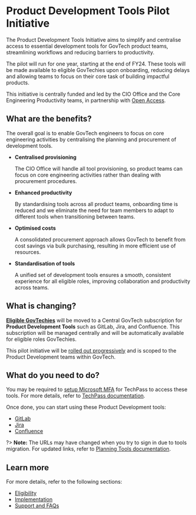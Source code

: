 # Product Development Tools Pilot Initiative

The Product Development Tools Initiative aims to simplify and centralise access to essential development tools for GovTech product teams, streamlining workflows and reducing barriers to productivity.

The pilot will run for one year, starting at the end of FY24. These tools will be made available to eligible GovTechies upon onboarding, reducing delays and allowing teams to focus on their core task of building impactful products.

This initiative is centrally funded and led by the CIO Office and the Core Engineering Productivity teams, in partnership with [Open Access](https://docs.developer.tech.gov.sg/docs/open-data-access/). 

## What are the benefits?

The overall goal is to enable GovTech engineers to focus on core engineering activities by centralising the planning and procurement of development tools.

- **Centralised provisioning** 

    The CIO Office will handle all tool provisioning, so product teams can focus on core engineering activities rather than dealing with procurement procedures.

- **Enhanced productivity**

    By standardising tools across all product teams, onboarding time is reduced and we  eliminate the need for team members to adapt to different tools when transitioning between teams.


- **Optimised costs** 

    A consolidated procurement approach allows GovTech to benefit from cost savings via bulk purchasing, resulting in more efficient use of resources.

- **Standardisation of tools** 

    A unified set of development tools ensures a smooth, consistent experience for all eligible roles, improving collaboration and productivity across teams.

## What is changing?

[**Eligible GovTechies**](/eligibility.md) will be moved to a Central GovTech subscription for **Product Development Tools** such as GitLab, Jira, and Confluence. This subscription will be managed centrally and will be automatically available for eligible roles GovTechies. 

This pilot initiative will be [rolled out progressively](/implementation.md) and is scoped to the Product Development teams within GovTech.

## What do you need to do?

You may be required to [setup Microsoft MFA](https://docs.developer.tech.gov.sg/docs/techpass-user-guide/sign-up-and-onboard-to-techpass?id=step-2-configure-multi-factor-authentication-mfa-for-wog-account) for TechPass to access these tools. For more details, refer to [TechPass documentation](https://docs.developer.tech.gov.sg/docs/techpass-user-guide/sign-up-and-onboard-to-techpass).
 
Once done, you can start using these Product Development tools:
- [GitLab](https://sgts.gitlab-dedicated.com/) 
- [Jira](https://sgtechstack.atlassian.net/jira)
- [Confluence](https://confluence.ship.gov.sg/)

?> **Note:** The URLs may have changed when you try to sign in due to tools migration. For updated links, refer to [Planning Tools documentation](https://docs.developer.tech.gov.sg/docs/ship-hats-planning-tools/domain-name-changes?id=domain-name-changes).

## Learn more

For more details, refer to the following sections:
- [Eligibility](/eligibility.md)
- [Implementation](/implementation.md)
- [Support and FAQs](/support.md)